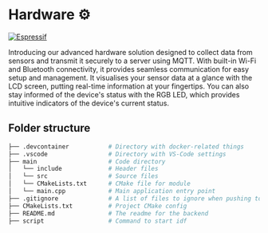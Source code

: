 # Hardware ⚙️

[![Espressif](https://img.shields.io/badge/espressif-E7352C.svg?style=for-the-badge&logo=espressif&logoColor=white)](https://www.espressif.com/)

Introducing our advanced hardware solution designed to collect data from sensors and transmit it securely to a server using MQTT. With built-in Wi-Fi and Bluetooth connectivity, it provides seamless communication for easy setup and management. It visualises your sensor data at a glance with the LCD screen, putting real-time information at your fingertips. You can also stay informed of the device's status with the RGB LED, which provides intuitive indicators of the device's current status.

## Folder structure
```bash
├── .devcontainer           # Directory with docker-related things
├── .vscode                 # Directory with VS-Code settings
├── main                    # Code directory 
│   └── include             # Header files
│   └── src                 # Source files
│   └── CMakeLists.txt      # CMake file for module
│   └── main.cpp            # Main application entry point
├── .gitignore              # A list of files to ignore when pushing to Github
├── CMakeLists.txt          # Project CMake config
├── README.md               # The readme for the backend
├── script                  # Command to start idf
```
